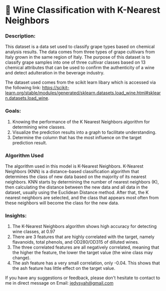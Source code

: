 # 🍷 Wine Classification with K-Nearest Neighbors

### Description:
This dataset is a data set used to classify grape types based on chemical analysis results. The data comes from three types of grape cultivars from Italy grown in the same region of Italy. The purpose of this dataset is to classify grape samples into one of three cultivar classes based on 13 chemical attributes that can be used to confirm the authenticity of a wine and detect adulteration in the beverage industry.

The dataset used comes from the scikit learn libary which is accessed via the following link: https://scikit-learn.org/stable/modules/generated/sklearn.datasets.load_wine.html#sklearn.datasets.load_wine.

### Goals:
1. Knowing the performance of the K Nearest Neighbors algorithm for determining wine classes.
2. Visualize the prediction results into a graph to facilitate understanding. 
3. Determine the column that has the most influence on the target prediction result.

### Algorithm Used
The algorithm used in this model is K-Nearest Neighbors. K-Nearest Neighbors (KNN) is a distance-based classification algorithm that determines the class of new data based on the majority of its nearest neighbors. KNN starts by determining the number of nearest neighbors (K), then calculating the distance between the new data and all data in the dataset, usually using the Euclidean Distance method. After that, the K nearest neighbors are selected, and the class that appears most often from these neighbors will become the class for the new data.

### Insights:
1. The K-Nearest Neighbors algorithm shows high accuracy for detecting wine classes, at 0.97
2. There are 3 features that are highly correlated with the target, namely flavanoids, total phenols, and OD280/OD315 of dilluted wines.
3. The three correlated features are all negatively correlated, meaning that the higher the feature, the lower the target value (the wine class may change).
4. The ash feature has a very small correlation, only -0.04. This shows that the ash feature has little effect on the target value.

If you have any suggestions or feedback, please don't hesitate to contact to me in direct message on Email: jedysyah@gmail.com
